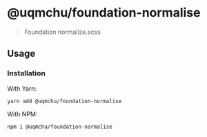 # @uqmchu/foundation-normalise

> Foundation normalize.scss

## Usage

### Installation

With Yarn:
```shell
yarn add @uqmchu/foundation-normalise
```

With NPM:
```shell
npm i @uqmchu/foundation-normalise
```
